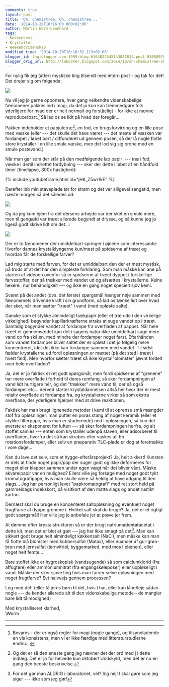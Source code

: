 ```yaml
---
comments: true
layout: post
title: 'Oh, Chemistree, Oh, chemistree... '
date: '2014-10-20T18:16:00.000+02:00'
author: Martin Worm-Leonhard
tags:
- Køkkenkemi
- Krystaller
- Weekendvidenskab
modified_time: '2014-10-20T18:16:32.113+02:00'
blogger_id: tag:blogger.com,1999:blog-6363822545143881814.post-8105097044824996897
blogger_orig_url: http://labnoter.blogspot.com/2014/10/oh-chemistree-oh-chemistree.html
---
```


For nylig fik jeg (atter) mystiske ting tilsendt med intern post - og
tak for det!  
Det drejer sig om følgende:

[![]({{site.url}}/images/-xm_r9ESRuhQ/VEUp430ACHI/AAAAAAAACfE/xmDBF2I2Yxk/s1600/2014-10-19%2B23.25.54.jpg)]({{site.url}}/images/-xm_r9ESRuhQ/VEUp430ACHI/AAAAAAAACfE/xmDBF2I2Yxk/s1600/2014-10-19%2B23.25.54.jpg)

Nu vil jeg jo gerne opponere, hver gang velkendte videnskabelige
fænomener pakkes ind i magi, da det jo kun kan fremmedgøre folk
yderligere for hvad der er helt normalt og forståeligt - for ikke at
nævne reproducerbart.[^1]
Så lad os se lidt på hvad der foregår...

Pakken indeholder et papjuletræ[^2], en fod, en brugsforvirring og en
lille pose med væske (eller --- det skulle det have været --- det meste af væsken var
fordampet / løbet bort / diffunderet ud gennem posen, så der lå nogle
flotte store krystaller i en lille smule væske, men det lod sig sig
ordne med en smule postevand.)

Når man gør som der står på den medfølgende lap papir  --- træ i fod,
væske i dertil indrettet fordybning --- sker der dette i løbet af en
håndfuld timer (timelapse, 300x hastighed):

{% include youtubeframe.html id="jHK_Z5wr1kE" %}

Derefter løb min staveplade tør for strøm og det var alligevel sengetid,
men næste morgen så det således ud:

[![]({{site.url}}/images/-byR53gO5aVs/VEUsK-azlII/AAAAAAAACfQ/Yt85oaQ4WR4/s1600/2014-10-20%2B08.54.03.jpg)]({{site.url}}/images/-byR53gO5aVs/VEUsK-azlII/AAAAAAAACfQ/Yt85oaQ4WR4/s1600/2014-10-20%2B08.54.03.jpg)

Og da jeg kom hjem fra det dérsens arbejde var der sket en smule mere,
men til gengæld var træet allerede begyndt at drysse, og så kunne jeg jo
ligeså godt skrive lidt om det...:

[![]({{site.url}}/images/-vXD-nEO4h5Y/VEUsb4leyMI/AAAAAAAACfY/5eA9rbtrh34/s1600/2014-10-20%2B16.54.26.jpg)]({{site.url}}/images/-vXD-nEO4h5Y/VEUsb4leyMI/AAAAAAAACfY/5eA9rbtrh34/s1600/2014-10-20%2B16.54.26.jpg)

Der er to fænomener der umiddelbart springer i øjnene som interessante:
Hvorfor dannes krystalklyngerne kun/mest på spidserne af træet og
hvordan får de forskellige farver?

Lad mig starte med farven, for det er umiddelbart den der er mest
mystisk, på trods af at det har den simpleste forklaring: Som man måske
kan ane på starten af videoen ovenfor så er spidserne af træet dyppet i
forskellige farvestoffer, der så trækker med vandet ud og afsættes i
krystallerne. Keine hexerei, nur behändigkeit --- og ikke en gang noget
specielt sjov kemi.

Svaret på det andet (dvs. det første) spørgsmål hænger nøje sammen med
fænomenets drivende kraft i sin grundform, så lad os tænke lidt over
hvad der sker, når man sætter "træet" i vand (med opløste salte).

Ganske som et stykke almindeligt trækpapir (eller et træ ude i den
virkelige virkelighed) begynder kapillarkræfterne straks at suge vandet
op i træet. Samtidig begynder vandet at fordampe fra overfladen af
pappet. Når hele træet er gennemvædet kan det i sagens natur ikke
umiddelbart suge mere vand op fra skålen, med mindre der fordamper noget
først. Efterhånden som vandet fordamper bliver saltet der er opløst i
det jo følgelig mere koncentreret, idet det ikke kan fordampe sammen med
vandet. Til sidst fælder krystallerne ud fordi opløsningen er mættet (på
det sted i træet i hvert fald). Men hvorfor sætter træet så ikke
krystal"blomster" jævnt fordelt over hele overfladen?

Ja, det er jo faktisk et ret godt spørgsmål, men fordi spidserne af
"grenene" har mere overflade i forhold til deres rumfang, så sker
fordampningen af vand lidt hurtigere hér, og det "trækker" mere vand
til, der så også fordamper etc... derved starter krystaldannelsen altså
her hvor der er mest relativ overflade at fordampe fra, og krystallerne
virker så som ekstra overflade, der yderligere hjælper med at drive
reaktionen.

Faktisk har man brugt lignenede metoder i kemi til at oprense små
mængder stof fra opløsninger: man putter en porøs stang af noget keramik
(eller et stykke filterpapir, hvis man er studerende) ned i opløsningen,
så kun det øverste er eksponeret for luften --- så sker fordampningen
herfra, og alt stoffet samles --- enten som krystaller udenpå staven,
eller adsorberet til overfladen, hvorfra det så kan skrabes eller vaskes
af. En rotationsfordamper, eller selv en præparativ TLC-plade er dog at
foretrække i vore dage...

Kan du lave det selv, som et hygge-efterårsprojekt? Ja, helt sikkert!
Kunsten er dels at finde noget papir/pap der suger godt og ikke
deformeres for meget eller klapper sammen under egen vægt når det bliver
vådt. Måske akvarelpapir var en mulighed? Ellers ville jeg forsøge med
noget godt tykt kromatografipapir, hvis man skulle være så heldig at
have adgang til den slags... Jeg har personligt lavet "papkromatografi"
med ret stort held på gammeldags indekskort, på visitkort af den matte
slags og andet rustikt karton.

Dernæst skal du bruge en koncenteret saltopløsning og eventuelt noget
frugtfarve at dyppe grenene i. Hvilket salt skal du bruge? Ja, det er et
rigtigt godt spørgsmål! Her ville jeg jo anbefale jer at prøve jer frem.

At dømme efter krystalstrukturen så er der brugt
natrium~~attentat~~acetat i dette kit, men det er blot et gæt --- jeg har
ikke smagt på det[^3]. Man kan sikkert godt bruge helt almindeligt
køkkensalt (NaCl), men måske kan man få flotte blå blomster med
kobbersulfat (Matas), eller nuancer af gul-grøn-brun med jernsulfat
(jernvitriol, byggemarked, mod mos i plænen), eller noget helt femte...

Bare stoffet ikke er hygroskopisk (vandsugende) så som calciumklorid
(fra affugtere) eller ammoniumnitrat (fra engangskøleposer) eller
uopløseligt i vand.
Måske der sker sjove ting hvis man farver selve opløsningen med noget
frugtfarve? Evt halvvejs gennem processen?

Leg med det! (eller få jeres børn til det, hvis I har, eller kan
låne/leje sådan nogle --- de kender allerede alt til den videnskabelige
metode - de mangler bare lidt tålmodighed)

Med krystalliseret klarhed,  
\\Worm

------------------------------------------------------------------------

[^1]: Bevares - der er også regler for magi (nogle gange), og
    tilsyneladende en vis konsistens, men vi er ikke færdige med
    litteraturstudierne endnu...

[^2]: Og det er så den eneste gang jeg nævner det der ord med j i dette
    indlæg. Det er jo for helvede kun oktober! Undskyld, men det er nu en
    gang den bedste beskrivelse.

[^3]: For det gør man ALDRIG i laboratoriet, vel? Sig nej! I skal gøre
    som jeg siger --- ikke som jeg gør!
